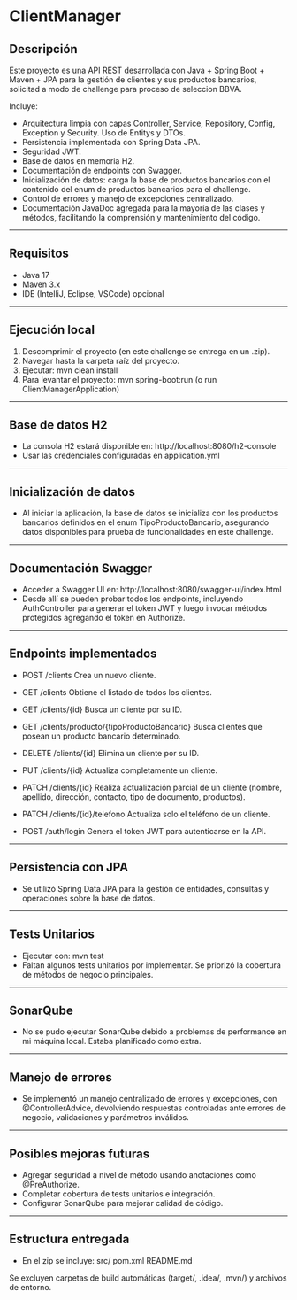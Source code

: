 # ClientManager

## Descripción

Este proyecto es una API REST desarrollada con Java + Spring Boot + Maven + JPA
para la gestión de clientes y sus productos bancarios, solicitad a modo de challenge para proceso de seleccion BBVA.

Incluye:

- Arquitectura limpia con capas Controller, Service, Repository, Config, Exception y Security. Uso de Entitys y DTOs.
- Persistencia implementada con Spring Data JPA.
- Seguridad JWT.
- Base de datos en memoria H2.
- Documentación de endpoints con Swagger.
- Inicialización de datos: carga la base de productos bancarios con el contenido del enum de productos bancarios para el challenge.
- Control de errores y manejo de excepciones centralizado.
- Documentación JavaDoc agregada para la mayoría de las clases y métodos, facilitando la comprensión y mantenimiento del código.

---

## Requisitos

- Java 17   
- Maven 3.x 
- IDE (IntelliJ, Eclipse, VSCode) opcional

---

## Ejecución local

1. Descomprimir el proyecto (en este challenge se entrega en un .zip).
2. Navegar hasta la carpeta raíz del proyecto.
3. Ejecutar: mvn clean install
4. Para levantar el proyecto: mvn spring-boot:run (o run ClientManagerApplication)

---

## Base de datos H2

- La consola H2 estará disponible en: http://localhost:8080/h2-console
- Usar las credenciales configuradas en application.yml

---

## Inicialización de datos
-  Al iniciar la aplicación, la base de datos se inicializa con los productos bancarios definidos en el enum TipoProductoBancario, 
asegurando datos disponibles para prueba de funcionalidades en este challenge.

---

## Documentación Swagger
- Acceder a Swagger UI en: http://localhost:8080/swagger-ui/index.html
- Desde allí se pueden probar todos los endpoints, incluyendo AuthController para generar el token JWT 
y luego invocar métodos protegidos agregando el token en Authorize.

---

## Endpoints implementados

- POST /clients
Crea un nuevo cliente.

- GET /clients
Obtiene el listado de todos los clientes.

- GET /clients/{id}
Busca un cliente por su ID.

- GET /clients/producto/{tipoProductoBancario}
Busca clientes que posean un producto bancario determinado.

- DELETE /clients/{id}
Elimina un cliente por su ID.

- PUT /clients/{id}
Actualiza completamente un cliente.

- PATCH /clients/{id}
Realiza actualización parcial de un cliente (nombre, apellido, dirección, contacto, tipo de documento, productos).

- PATCH /clients/{id}/telefono
Actualiza solo el teléfono de un cliente.

- POST /auth/login
Genera el token JWT para autenticarse en la API.

---

## Persistencia con JPA

- Se utilizó Spring Data JPA para la gestión de entidades, consultas y operaciones sobre la base de datos.

---

## Tests Unitarios
- Ejecutar con: mvn test
- Faltan algunos tests unitarios por implementar. Se priorizó la cobertura de métodos de negocio principales.

---

## SonarQube
- No se pudo ejecutar SonarQube debido a problemas de performance en mi máquina local. Estaba planificado como extra.

---

## Manejo de errores
- Se implementó un manejo centralizado de errores y excepciones, con @ControllerAdvice, devolviendo respuestas controladas ante 
errores de negocio, validaciones y parámetros inválidos.

---

## Posibles mejoras futuras

- Agregar seguridad a nivel de método usando anotaciones como @PreAuthorize.
- Completar cobertura de tests unitarios e integración.
- Configurar SonarQube para mejorar calidad de código.

---

## Estructura entregada
- En el zip se incluye:
  src/
  pom.xml
  README.md

Se excluyen carpetas de build automáticas (target/, .idea/, .mvn/) y archivos de entorno.